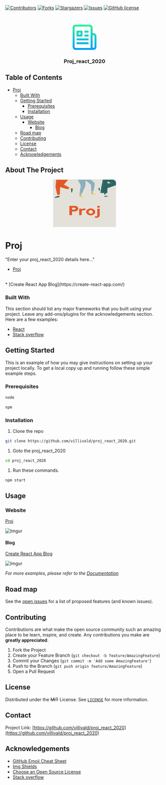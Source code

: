 
[![Contributors][contributors-shield]][contributors-url]
[![Forks][forks-shield]][forks-url]
[![Stargazers][stars-shield]][stars-url]
[![Issues][issues-shield]][issues-url]
[![GitHub license](https://img.shields.io/github/license/villivald/proj_react_2020)](https://github.com/villivald/proj_react_2020)


<!-- PROJECT LOGO -->
<br />
<p align="center">
  <a href="https://github.com/villivald/proj_react_2020">
    <img src="src/assets/logo-readme.png" alt="Logo" width="80" height="80">
  </a>

  <h3 align="center">Proj_react_2020</h3>
</p>



<!-- TABLE OF CONTENTS -->
## Table of Contents

- [Proj](#proj)
    - [Built With](#built-with)
  - [Getting Started](#getting-started)
    - [Prerequisites](#prerequisites)
    - [Installation](#installation)
  - [Usage](#usage)
    - [Website](#website)
      - [Blog](#blog)
  - [Road map](#road-map)
  - [Contributing](#contributing)
  - [License](#license)
  - [Contact](#contact)
  - [Acknowledgements](#acknowledgements)



<!-- ABOUT THE PROJECT -->
## About The Project
<p align="center">
  <a href="https://github.com/villivald/proj_react_2020">
    <img src="src/images/logo/103.png" alt="Logo" width="200" height="150">
  </a>
</p>

# Proj

<!-- Description -->
"Enter your proj_react_2020 details here..."
<br>
* [Proj](https://proj.create-react-app.com/)
<br>
* [Create React App Blog](https://create-react-app.com/)


### Built With
This section should list any major frameworks that you built using your project. Leave any add-ons/plugins for the acknowledgements section. Here are a few examples:
* [React](https://reactjs.org/docs/getting-started.html)
* [Stack overflow](https://stackoverflow.com/)


<!-- GETTING STARTED -->
## Getting Started

This is an example of how you may give instructions on setting up your project locally.
To get a local copy up and running follow these simple example steps.

### Prerequisites
```sh
node
```
```sh
npm
```

### Installation

1. Clone the repo
```sh
git clone https://github.com/villivald/proj_react_2020.git
```

1. Goto the proj_react_2020
```sh
cd proj_react_2020
```
1. Run these commands.
```sh
npm start
```


<!-- USAGE EXAMPLES -->
## Usage
### Website

[Proj](https://proj.create-react-app.com/)

![Imgur](https://i.imgur.com/1JJxOYF.png)

#### Blog

[Create React App Blog](https://create-react-app.com/)

![Imgur](https://i.imgur.com/0o2KKuo.png)

_For more examples, please refer to the [Documentation]()_



<!-- ROAD MAP -->
## Road map

See the [open issues](https://github.com/villivald/proj_react_2020/issues) for a list of proposed features (and known issues).



<!-- CONTRIBUTING -->
## Contributing

Contributions are what make the open source community such an amazing place to be learn, inspire, and create. Any contributions you make are **greatly appreciated**.

1. Fork the Project
2. Create your Feature Branch (`git checkout -b feature/AmazingFeature`)
3. Commit your Changes (`git commit -m 'Add some AmazingFeature'`)
4. Push to the Branch (`git push origin feature/AmazingFeature`)
5. Open a Pull Request



<!-- LICENSE -->
## License

Distributed under the <s>MIT</s> License. See [`LICENSE`](https://choosealicense.com) for more information.



<!-- CONTACT -->
## Contact

Project Link: [https://github.com/villivald/proj_react_2020](https://github.com/villivald/proj_react_2020)



<!-- ACKNOWLEDGEMENTS -->
## Acknowledgements
* [GitHub Emoji Cheat Sheet](https://www.webpagefx.com/tools/emoji-cheat-sheet)
* [Img Shields](https://shields.io)
* [Choose an Open Source License](https://choosealicense.com)
* [Stack overflow](http://stackoverflow.com/)


<!-- MARKDOWN LINKS & IMAGES -->
<!-- https://www.markdownguide.org/basic-syntax/#reference-style-links -->
[contributors-shield]: https://img.shields.io/github/contributors/villivald/proj_react_2020.svg?style=flat
[contributors-url]: https://github.com/villivald/proj_react_2020/graphs/contributors
[forks-shield]: https://img.shields.io/github/forks/villivald/proj_react_2020.svg?style=flat
[forks-url]: https://github.com/villivald/proj_react_2020/network/members
[stars-shield]: https://img.shields.io/github/stars/villivald/proj_react_2020.svg?style=flat
[stars-url]: https://github.com/villivald/proj_react_2020/stargazers
[issues-shield]: https://img.shields.io/github/issues/villivald/proj_react_2020.svg?style=flat
[issues-url]: https://github.com/villivald/proj_react_2020/issues
